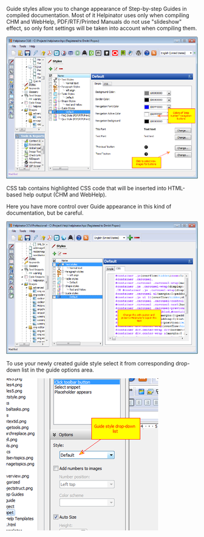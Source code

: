 Guide styles allow you to change appearance of Step-by-step Guides in compiled documentation. Most of it Helpinator uses only when compiling CHM and WebHelp, PDF/RTF/Printed Manuals do not use "slideshow" effect, so only font settings will be taken into account when compiling them.




![](images/styles4.png "")






CSS tab contains highlighted CSS code that will be inserted into HTML-based help output (CHM and WebHelp).


Here you have more control over Guide appearance in this kind of documentation, but be careful.




![](images/styles5.png "")






To use your newly created guide style select it from corresponding drop-down list in the guide options area.




![](images/selguidestyles.png "")
